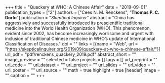 +++
title = "Quackery at WHO: A Chinese Affair"
date = "2019-09-01"
publication_types = ["2"]
authors = ["Cees N. M. Renckens", "**Thomas P. C. Dorlo**"]
publication = "_Skeptical Inquirer_"
abstract = "China has aggressively and successfully introduced its prescientific traditional medicine into the World Health Organization (WHO). This phenomenon, evident since 2002, has become increasingly worrisome and urgent with inclusion of traditional Chinese medicine in WHO’s update of International Classification of Diseases."
doi = ""
links = [{name = "Web", url = "https://skepticalinquirer.org/2019/09/quackery-at-who-a-chinese-affair/"}]
url_pdf = "pdf/renckens_quackery_2019.pdf"
abstract_short = ""
image_preview = ""
selected = false
projects = []
tags = []
url_preprint = ""
url_code = ""
url_dataset = ""
url_project = ""
url_slides = ""
url_video = ""
url_poster = ""
url_source = ""
math = true
highlight = true
[header]
image = ""
caption = ""
+++
